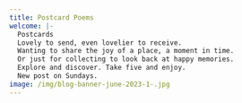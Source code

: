 ```yaml
---
title: Postcard Poems
welcome: |-
  Postcards
  Lovely to send, even lovelier to receive.
  Wanting to share the joy of a place, a moment in time.
  Or just for collecting to look back at happy memories.
  Explore and discover. Take five and enjoy.
  New post on Sundays. 
image: /img/blog-banner-june-2023-1-.jpg
---
```

